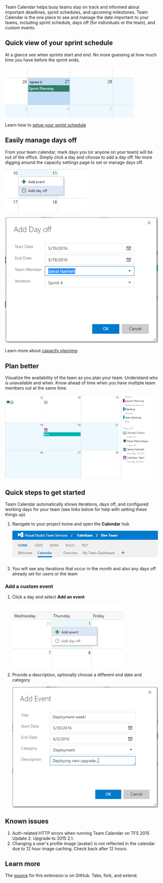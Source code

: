 Team Calendar helps busy teams stay on track and informed about important deadlines, sprint schedules, and upcoming milestones. Team Calendar is the one place to see and manage the date important to your teams, including sprint schedule, days off (for individuals or the team), and custom events.

## Quick view of your sprint schedule

At a glance see when sprints start and end. No more guessing at how much time you have before the sprint ends.

![st](images/sprint-start.png)

Learn how to [setup your sprint schedule](https://msdn.microsoft.com/Library/vs/alm/work/scrum/define-sprints)

## Easily manage days off 

From your team calendar, mark days you (or anyone on your team) will be out of the office. Simply click a day and choose to add a day off. No more digging around the capacity settings page to set or manage days off.

![ado](images/add-day-off.png)

![ado-dialog](images/add-day-off-dialog.png)

Learn more about [capacity planning](https://msdn.microsoft.com/en-us/Library/vs/alm/Work/scale/capacity-planning)

## Plan better

Visualize the availability of the team as you plan your team. Understand who is unavailable and when. Know ahead of time when you have multiple team members out at the same time.

![vdo](images/day-off-view.png)

## Quick steps to get started

Team Calendar automatically shows iterations, days off, and configured working days for your team (see links below for help with setting these things up). 

1. Navigate to your project home and open the **Calendar** hub

   ![calendar](images/calendar-hub.png)

2. You will see any iterations that occur in the month and also any days off already set for users or the team

### Add a custom event

1. Click a day and select **Add an event**

   ![ae](images/add-event.png)

2. Provide a description, optionally choose a different end date and category

   ![aed](images/add-event-dialog.png)

## Known issues

1. Auth-related HTTP errors when running Team Calendar on TFS 2015 Update 2. Upgrade to 2015 2.1.
2. Changing a user's profile image (avatar) is not reflected in the calendar due to 12 hour image caching. Check back after 12 hours.

## Learn more

The [source](https://github.com/microsoft/vso-team-calendar) for this extension is on GitHub. Take, fork, and extend. 
